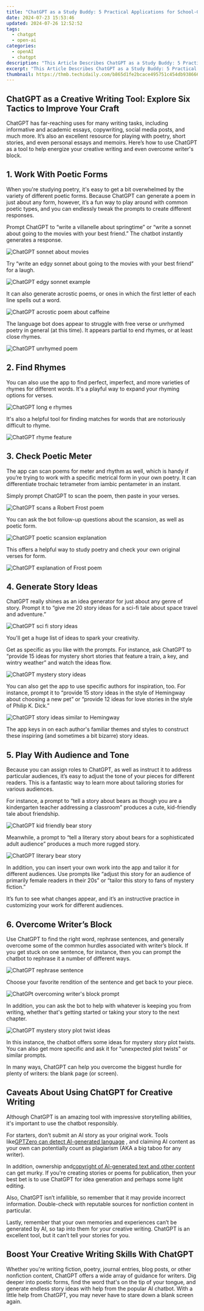 ```yaml
---
title: "ChatGPT as a Study Buddy: 5 Practical Applications for School-Goers"
date: 2024-07-23 15:53:46
updated: 2024-07-26 12:52:52
tags:
  - chatgpt
  - open-ai
categories:
  - openAI
  - chatgpt
description: "This Article Describes ChatGPT as a Study Buddy: 5 Practical Applications for School-Goers"
excerpt: "This Article Describes ChatGPT as a Study Buddy: 5 Practical Applications for School-Goers"
thumbnail: https://thmb.techidaily.com/b865d1fe2bcace495751c454db93866647380420be6c31ae58cdceea73012a33.jpg
---
```


## ChatGPT as a Creative Writing Tool: Explore Six Tactics to Improve Your Craft

 ChatGPT has far-reaching uses for many writing tasks, including informative and academic essays, copywriting, social media posts, and much more. It’s also an excellent resource for playing with poetry, short stories, and even personal essays and memoirs. Here’s how to use ChatGPT as a tool to help energize your creative writing and even overcome writer's block.

## 1\. Work With Poetic Forms

 When you're studying poetry, it's easy to get a bit overwhelmed by the variety of different poetic forms. Because ChatGPT can generate a poem in just about any form, however, it’s a fun way to play around with common poetic types, and you can endlessly tweak the prompts to create different responses.

 Prompt ChatGPT to “write a villanelle about springtime” or “write a sonnet about going to the movies with your best friend.” The chatbot instantly generates a response.

![ChatGPT sonnet about movies](https://static1.makeuseofimages.com/wordpress/wp-content/uploads/2023/04/chatgpt-sonnet-about-movies.jpg)

 Try “write an edgy sonnet about going to the movies with your best friend” for a laugh.

![ChatGPT edgy sonnet example](https://static1.makeuseofimages.com/wordpress/wp-content/uploads/2023/04/chatgpt-edgy-sonnet-example.jpg)

 It can also generate acrostic poems, or ones in which the first letter of each line spells out a word.

![ChatGPT acrostic poem about caffeine](https://static1.makeuseofimages.com/wordpress/wp-content/uploads/2023/04/chatgpt-acrostic-poem-about-caffeine.jpg)

 The language bot does appear to struggle with free verse or unrhymed poetry in general (at this time). It appears partial to end rhymes, or at least close rhymes.

![ChatGPT unrhymed poem](https://static1.makeuseofimages.com/wordpress/wp-content/uploads/2023/05/chatgpt-unrhymed-poem.jpg)

## 2\. Find Rhymes

 You can also use the app to find perfect, imperfect, and more varieties of rhymes for different words. It's a playful way to expand your rhyming options for verses.

![ChatGPT long e rhymes](https://static1.makeuseofimages.com/wordpress/wp-content/uploads/2023/05/chatgpt-long-e-rhymes.jpg)

 It's also a helpful tool for finding matches for words that are notoriously difficult to rhyme.

![ChatGPT rhyme feature](https://static1.makeuseofimages.com/wordpress/wp-content/uploads/2023/05/chatgpt-rhyme-feature.jpg)

## 3\. Check Poetic Meter

 The app can scan poems for meter and rhythm as well, which is handy if you’re trying to work with a specific metrical form in your own poetry. It can differentiate trochaic tetrameter from iambic pentameter in an instant.

Simply prompt ChatGPT to scan the poem, then paste in your verses.

![ChatGPT scans a Robert Frost poem](https://static1.makeuseofimages.com/wordpress/wp-content/uploads/2023/05/chatgpt-scans-a-robert-frost-poem.jpg)

 You can ask the bot follow-up questions about the scansion, as well as poetic form.

![ChatGPT poetic scansion explanation](https://static1.makeuseofimages.com/wordpress/wp-content/uploads/2023/05/chatgpt-poetic-scansion-explanation.jpg)

 This offers a helpful way to study poetry and check your own original verses for form.

![ChatGPT explanation of Frost poem](https://static1.makeuseofimages.com/wordpress/wp-content/uploads/2023/05/chatgpt-explanation-of-frost-poem.jpg)

## 4\. Generate Story Ideas

 ChatGPT really shines as an idea generator for just about any genre of story. Prompt it to “give me 20 story ideas for a sci-fi tale about space travel and adventure.”

![ChatGPT sci fi story ideas](https://static1.makeuseofimages.com/wordpress/wp-content/uploads/2023/05/chatgpt-sci-fi-story-ideas.jpg)

You'll get a huge list of ideas to spark your creativity.

 Get as specific as you like with the prompts. For instance, ask ChatGPT to “provide 15 ideas for mystery short stories that feature a train, a key, and wintry weather” and watch the ideas flow.

![ChatGPT mystery story ideas](https://static1.makeuseofimages.com/wordpress/wp-content/uploads/2023/05/chatgpt-mystery-story-ideas.jpg)

 You can also get the app to use specific authors for inspiration, too. For instance, prompt it to “provide 15 story ideas in the style of Hemingway about choosing a new pet” or “provide 12 ideas for love stories in the style of Philip K. Dick.”

![ChatGPT story ideas similar to Hemingway](https://static1.makeuseofimages.com/wordpress/wp-content/uploads/2023/05/chatgpt-story-ideas-similar-to-hemingway.jpg)

 The app keys in on each author's familiar themes and styles to construct these inspiring (and sometimes a bit bizarre) story ideas.

## 5\. Play With Audience and Tone

 Because you can assign roles to ChatGPT, as well as instruct it to address particular audiences, it’s easy to adjust the tone of your pieces for different readers. This is a fantastic way to learn more about tailoring stories for various audiences.

 For instance, a prompt to “tell a story about bears as though you are a kindergarten teacher addressing a classroom” produces a cute, kid-friendly tale about friendship.

![ChatGPT kid friendly bear story](https://static1.makeuseofimages.com/wordpress/wp-content/uploads/2023/05/chatgpt-kid-friendly-bear-story.jpg)

 Meanwhile, a prompt to “tell a literary story about bears for a sophisticated adult audience” produces a much more rugged story.

![ChatGPT literary bear story](https://static1.makeuseofimages.com/wordpress/wp-content/uploads/2023/05/chatgpt-literary-bear-story.jpg)

 In addition, you can insert your own work into the app and tailor it for different audiences. Use prompts like “adjust this story for an audience of primarily female readers in their 20s” or “tailor this story to fans of mystery fiction.”

 It’s fun to see what changes appear, and it’s an instructive practice in customizing your work for different audiences.

## 6\. Overcome Writer’s Block

 Use ChatGPT to find the right word, rephrase sentences, and generally overcome some of the common hurdles associated with writer’s block. If you get stuck on one sentence, for instance, then you can prompt the chatbot to rephrase it a number of different ways.

![ChatGPT rephrase sentence](https://static1.makeuseofimages.com/wordpress/wp-content/uploads/2023/05/chatgpt-rephrase-sentence.jpg)

 Choose your favorite rendition of the sentence and get back to your piece.

![ChatGPt overcoming writer's block prompt](https://static1.makeuseofimages.com/wordpress/wp-content/uploads/2023/05/chatgpt-overcoming-writer-s-block-prompt.jpg)

 In addition, you can ask the bot to help with whatever is keeping you from writing, whether that's getting started or taking your story to the next chapter.

![ChatGPT mystery story plot twist ideas](https://static1.makeuseofimages.com/wordpress/wp-content/uploads/2023/05/chatgpt-mystery-story-plot-twist-ideas.jpg)

 In this instance, the chatbot offers some ideas for mystery story plot twists. You can also get more specific and ask it for "unexpected plot twists" or similar prompts.

 In many ways, ChatGPT can help you overcome the biggest hurdle for plenty of writers: the blank page (or screen).

## Caveats About Using ChatGPT for Creative Writing

 Although ChatGPT is an amazing tool with impressive storytelling abilities, it's important to use the chatbot responsibly.

 For starters, don’t submit an AI story as your original work. Tools like[GPTZero can detect AI-generated language](https://www.makeuseof.com/gptzero-detect-ai-generated-text/) , and claiming AI content as your own can potentially count as plagiarism (AKA a big taboo for any writer).

 In addition, ownership and[copyright of AI-generated text and other content](https://www.makeuseof.com/who-owns-copyright-to-ai-creations/) can get murky. If you're creating stories or poems for publication, then your best bet is to use ChatGPT for idea generation and perhaps some light editing.

 Also, ChatGPT isn’t infallible, so remember that it may provide incorrect information. Double-check with reputable sources for nonfiction content in particular.

 Lastly, remember that your own memories and experiences can’t be generated by AI, so tap into them for your creative writing. ChatGPT is an excellent tool, but it can’t tell your stories for you.

## Boost Your Creative Writing Skills With ChatGPT

 Whether you're writing fiction, poetry, journal entries, blog posts, or other nonfiction content, ChatGPT offers a wide array of guidance for writers. Dig deeper into poetic forms, find the word that's on the tip of your tongue, and generate endless story ideas with help from the popular AI chatbot. With a little help from ChatGPT, you may never have to stare down a blank screen again.


<ins class="adsbygoogle"
     style="display:block"
     data-ad-format="autorelaxed"
     data-ad-client="ca-pub-7571918770474297"
     data-ad-slot="1223367746"></ins>



<ins class="adsbygoogle"
     style="display:block"
     data-ad-client="ca-pub-7571918770474297"
     data-ad-slot="8358498916"
     data-ad-format="auto"
     data-full-width-responsive="true"></ins>
